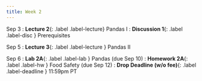 ```yaml
---
title: Week 2
---
```



Sep 3
: **Lecture 2**{: .label .label-lecture} Pandas I
: **Discussion 1**{: .label .label-disc } Prerequisites


Sep 5
: **Lecture 3**{: .label .label-lecture } Pandas II


Sep 6
: **Lab 2A**{: .label .label-lab } Pandas (due Sep 10)
: **Homework 2A**{: .label .label-hw } Food Safety (due Sep 12)
: **Drop Deadline (w/o fee)**{: .label .label-deadline } 11:59pm PT
